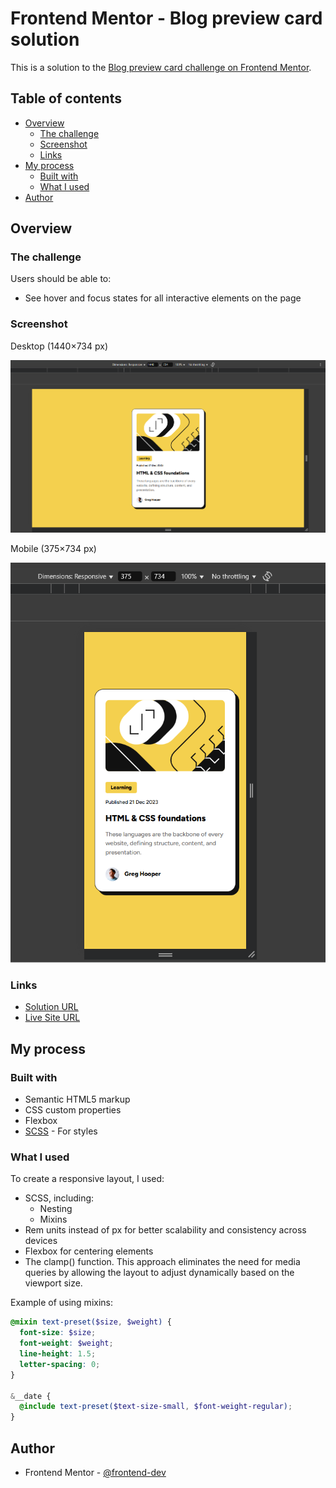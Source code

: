 # Frontend Mentor - Blog preview card solution

This is a solution to the [Blog preview card challenge on Frontend Mentor](https://www.frontendmentor.io/challenges/blog-preview-card-ckPaj01IcS).

## Table of contents

- [Overview](#overview)
  - [The challenge](#the-challenge)
  - [Screenshot](#screenshot)
  - [Links](#links)
- [My process](#my-process)
  - [Built with](#built-with)
  - [What I used](#what-i-used)
- [Author](#author)

## Overview

### The challenge

Users should be able to:

- See hover and focus states for all interactive elements on the page

### Screenshot

Desktop (1440×734 px)

![](./assets/images/desktop-screenshot.png)

Mobile (375×734 px)

![](./assets/images/mobile-screenshot.png)

### Links

- [Solution URL](https://github.com/frontend-devv/blog-preview-card)
- [Live Site URL](https://your-live-site-url.com)

## My process

### Built with

- Semantic HTML5 markup
- CSS custom properties
- Flexbox
- [SCSS](https://sass-lang.com/) - For styles

### What I used

To create a responsive layout, I used:

- SCSS, including:
  - Nesting
  - Mixins
- Rem units instead of px for better scalability and consistency across devices
- Flexbox for centering elements
- The clamp() function. This approach eliminates the need for media queries by allowing the layout to adjust dynamically based on the viewport size.

Example of using mixins:

```scss
@mixin text-preset($size, $weight) {
  font-size: $size;
  font-weight: $weight;
  line-height: 1.5;
  letter-spacing: 0;
}

&__date {
  @include text-preset($text-size-small, $font-weight-regular);
}
```

## Author

- Frontend Mentor - [@frontend-dev](https://www.frontendmentor.io/profile/MarinaIvantsova)
